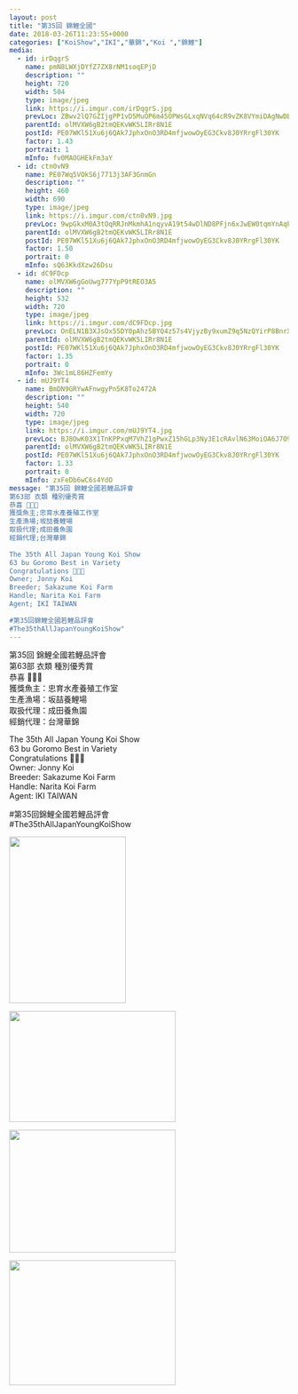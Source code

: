 ```yaml
---
layout: post
title: "第35回 錦鯉全國" 
date: 2018-03-26T11:23:55+0000 
categories: ["KoiShow","IKI","華錦","Koi ","錦鯉"] 
media:
  - id: irDqgrS
    name: pmN8LWXjDYfZ7ZX8rNM1soqEPjD
    description: ""   
    height: 720
    width: 504
    type: image/jpeg
    link: https://i.imgur.com/irDqgrS.jpg
    prevLoc: ZBwv2lQ7GZIjgPP1vD5MuOP6m45OPWsGLxqNVq64cR9vZK8VYmiDAgNwDBDZTQxZKpWJGMU4WrzJjQD1cVgKY2mAQ3cxDvwPP2gQTX9KGL0O2rCYpzx4qJNxHqxrEJxDQOI4EvmKVOzoIDVYyqkGG3flBx7Ww1BBSM3QpMOKvkh855q1zGQLc6AErNND7XTGBlnzVpZ6Hw63z57MR3tJ0k07zJ8miWPJQWR5WOCEg29Ep1ZoTElAoPYvxXu8Y4XQw2gnu7L
    parentId: olMVXW6gB2tmQEKvWK5LIRr8N1E
    postId: PE07WKl51Xu6j6QAk7JphxOnO3RD4mfjwowOyEG3Ckv8J0YRrgFl30YK
    factor: 1.43
    portrait: 1
    mInfo: fv0MAOGHEkFm3aY
  - id: ctn0vN9
    name: PE07Wq5VOkS6j7713j3AF3GnmGn
    description: ""   
    height: 460
    width: 690
    type: image/jpeg
    link: https://i.imgur.com/ctn0vN9.jpg
    prevLoc: 9wpGkxM0A3tOqRRJnMkmhA1nqyvA19t54wDlND8PFjn6xJwEW0tqmYnAqPqMuAGo29G1G9t4wmx59LNzhoNPZ83wOGT6pRRx9p9MfEJnm2WgvruWjrKkmgvAFJ87omXBDzS83AQpW9OPfp2lMAVlVptQ72oDnDqrSV608R7364Uw2DA62lJNUv2nK5yyRWFYD0DVzOX2Cv7GJVrGA5cYGXWBOMp0soNvg9Ng72sPBXJxxvj8hZWgrEM
    parentId: olMVXW6gB2tmQEKvWK5LIRr8N1E
    postId: PE07WKl51Xu6j6QAk7JphxOnO3RD4mfjwowOyEG3Ckv8J0YRrgFl30YK
    factor: 1.50
    portrait: 0
    mInfo: sQ63KkdXzw26Dsu
  - id: dC9FDcp
    name: olMVXW6gGoUwg777YpP9tREO3A5
    description: ""   
    height: 532
    width: 720
    type: image/jpeg
    link: https://i.imgur.com/dC9FDcp.jpg
    prevLoc: OnELN1B3XJsOx55DY0pAhz5BYQ4z57s4VjyzBy9xumZ9q5NzQYirP8BnrXrmiD6KlBLZG0c6n7K5AJEOTP0nzmpN6oUm0lyPGE2kuBA6yL75J2IoAQoZBXwXHWkO0PQWp2Ukr3L7GR4BhrGQJ0Ny32uoD772Jyx6I2EWq2D5R8slGGJL6wQyIo2JAEEGz8sl8RxEGVQRc0XDLwK8GlfKnOnxRrQ0HoKLN8ML1gtAK1E91POpfBz9y4r4xwt3nrOrPrVzsqg
    parentId: olMVXW6gB2tmQEKvWK5LIRr8N1E
    postId: PE07WKl51Xu6j6QAk7JphxOnO3RD4mfjwowOyEG3Ckv8J0YRrgFl30YK
    factor: 1.35
    portrait: 0
    mInfo: 3Wc1mL86HZFemYy
  - id: mUJ9YT4
    name: BmDN9GRYwAFnwgyPn5K8To2472A
    description: ""   
    height: 540
    width: 720
    type: image/jpeg
    link: https://i.imgur.com/mUJ9YT4.jpg
    prevLoc: BJ8OwK03X1TnKPPxqM7VhZ1gPwxZ15hGLp3Ny3E1cRAvlN63MoiOA6J7O96DFz7LqnoyRBcYG3Xp1KxnIZwZk8rgrRh81WxN66BLTAk1kgOkxYsrR3RzZBV9u6kll4oYzJcPmx9YO5BWhY8nP7P5nmfXry6RnK9YSj5vgpkYYQiD7pkqZArKfx0X763j6vIW02y3RNElCAgM5PjzGVS3Oj5kBDKlC5w2mQAwRMuqVnNN48lkILY6Zzl50Mfjmrpg6Pz3IzBnxZ
    parentId: olMVXW6gB2tmQEKvWK5LIRr8N1E
    postId: PE07WKl51Xu6j6QAk7JphxOnO3RD4mfjwowOyEG3Ckv8J0YRrgFl30YK
    factor: 1.33
    portrait: 0
    mInfo: zxFeDb6wC6s4YdO
message: "第35回 錦鯉全國若鯉品評會  
第63部 衣類 種別優秀賞  
恭喜 🎉🎉🎉  
獲獎魚主;忠育水產養殖工作室  
生產漁場;坂喆養鯉場  
取扱代理;成田養魚園  
經銷代理;台灣華錦  
  
The 35th All Japan Young Koi Show  
63 bu Goromo Best in Variety  
Congratulations 🎉🎉🎉  
Owner; Jonny Koi   
Breeder; Sakazume Koi Farm  
Handle; Narita Koi Farm  
Agent; IKI TAIWAN  
  
#第35回錦鯉全國若鯉品評會  
#The35thAllJapanYoungKoiShow"
---
```


第35回 錦鯉全國若鯉品評會  
第63部 衣類 種別優秀賞  
恭喜 🎉🎉🎉  
獲獎魚主：忠育水產養殖工作室  
生產漁場：坂喆養鯉場  
取扱代理：成田養魚園  
經銷代理：台灣華錦  
  
The 35th All Japan Young Koi Show  
63 bu Goromo Best in Variety  
Congratulations 🎉🎉🎉  
Owner: Jonny Koi   
Breeder: Sakazume Koi Farm  
Handle: Narita Koi Farm  
Agent: IKI TAIWAN  
  
#第35回錦鯉全國若鯉品評會  
#The35thAllJapanYoungKoiShow


[//]: #media:  
<a href="https://i.imgur.com/irDqgrS.jpg"><img src="https://i.imgur.com/irDqgrS.jpg" height="300" width="210" /></a> 
  

<a href="https://i.imgur.com/ctn0vN9.jpg"><img src="https://i.imgur.com/ctn0vN9.jpg" height="200" width="300" /></a> 
  

<a href="https://i.imgur.com/dC9FDcp.jpg"><img src="https://i.imgur.com/dC9FDcp.jpg" height="221" width="300" /></a> 
  

<a href="https://i.imgur.com/mUJ9YT4.jpg"><img src="https://i.imgur.com/mUJ9YT4.jpg" height="225" width="300" /></a> 
 
